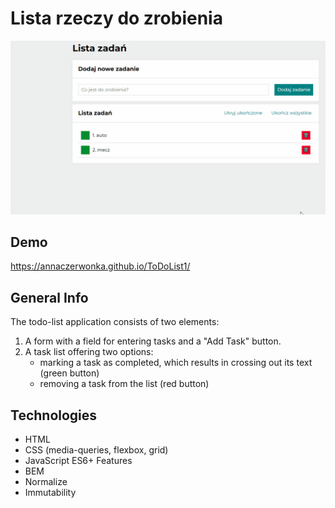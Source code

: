 # Lista rzeczy do zrobienia

![ToDoList](images/animation.gif)

## Demo
https://annaczerwonka.github.io/ToDoList1/

## General Info
The todo-list application consists of two elements:
1. A form with a field for entering tasks and a "Add Task" button.
2. A task list offering two options:
   - marking a task as completed, which results in crossing out its text (green button)
   - removing a task from the list (red button)

## Technologies
- HTML
- CSS (media-queries, flexbox, grid)
- JavaScript ES6+ Features
- BEM
- Normalize
- Immutability 


